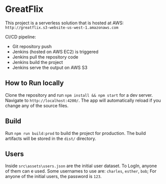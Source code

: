# GreatFlix

This project is a serverless solution that is hosted at AWS: `http://greatflix.s3-website-us-west-1.amazonaws.com`

CI/CD pipeline:
- Git repository push
- Jenkins (hosted on AWS EC2) is triggered
- Jenkins pull the repository code
- Jenkins build the project
- Jenkins serve the output on AWS S3

## How to Run locally
 
Clone the repository and run `npm install && npm start` for a dev server. Navigate to `http://localhost:4200/`. The app will automatically reload if you change any of the source files.

## Build

Run `npm run build:prod` to build the project for production. The build artifacts will be stored in the `dist/` directory.

## Users

Inside `src\assets\users.json` are the initial user dataset. To LogIn, anyone of them can e used. Some usernames to use are: `charles`, `esther`, `bob`;
For anyone of the initial users, the password is `123`.